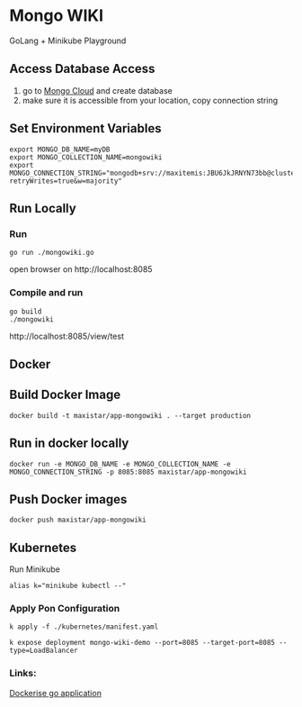 # Mongo WIKI

GoLang + Minikube Playground

## Access Database Access

1. go to [Mongo Cloud](https://cloud.mongodb.com/) and create database
2. make sure it is accessible from your location, copy connection string

## Set Environment Variables

````shell
export MONGO_DB_NAME=myDB
export MONGO_COLLECTION_NAME=mongowiki
export MONGO_CONNECTION_STRING="mongodb+srv://maxitemis:JBU6JkJRNYN73bb@cluster0.x5da5.mongodb.net/?retryWrites=true&w=majority"
````

## Run Locally

### Run

````shell
go run ./mongowiki.go
````

open browser on http://localhost:8085

### Compile and run

````shell
go build
./mongowiki
````

http://localhost:8085/view/test

## Docker

## Build Docker Image
 
````shell
docker build -t maxistar/app-mongowiki . --target production
````

## Run in docker locally

````shell
docker run -e MONGO_DB_NAME -e MONGO_COLLECTION_NAME -e MONGO_CONNECTION_STRING -p 8085:8085 maxistar/app-mongowiki
````

## Push Docker images

````shell
docker push maxistar/app-mongowiki
````

## Kubernetes

Run Minikube

````shell
alias k="minikube kubectl --"

````
### Apply Pon Configuration

````shell
k apply -f ./kubernetes/manifest.yaml
````

````shell
k expose deployment mongo-wiki-demo --port=8085 --target-port=8085 --type=LoadBalancer
````

### Links:

[Dockerise go application](https://dev.to/karanpratapsingh/dockerize-your-go-app-46pp)

